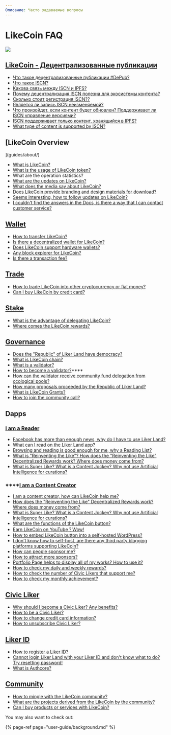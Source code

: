 ```yaml
---
Описание: Часто задаваемые вопросы
---
```


# LikeCoin FAQ

![](https://gblobscdn.gitbook.com/assets%2F-LL4mdaVjNgL6A1--PV0%2F-MHGKCas6shf9dDCwB3j%2F-MHGMnmjM4yyGSTVqz7T%2FLikeCoin_AD27_Small_Update-01.png?alt=media&token=a3cb3c10-3742-4ef9-b99a-3e05e2f82a11)

## [​LikeCoin - Децентрализованные публикации](./) <a id="likecoin-zan-shang-gong-min-gong-he-guo"></a>

* [Что такое децентрализованные публикации \#DePub?](./)
* [Что такое ISCN?](developer/international-standard-content-number-iscn/)
* [Какова связь между ISCN и IPFS?](guides/decentralized-publishing/iscn-ipfs-relationship.md)
* [Почему децентрализация ISCN полезна для экосистемы контента?](guides/decentralized-publishing/benefits.md)
* [Сколько стоит регистрация ISCN??](guides/decentralized-publishing/what-is-iscn.md)
* [Является ли запись ISCN неизменяемой?](guides/decentralized-publishing/benefits.md)
* [Что произойдет, если контент будет обновлен? Поддерживает ли ISCN управление версиями?](guides/decentralized-publishing/what-is-iscn.md)
* [ISCN поддерживает только контент, хранящийся в IPFS?](guides/decentralized-publishing/iscn-ipfs-relationship.md)
* [What type of content is supported by ISCN?](guides/decentralized-publishing/content-type.md)

## [LikeCoin Overview
](guides/about/) <a id="likecoin-zan-shang-gong-min-gong-he-guo"></a>

* ​[What is LikeCoin?](./)
* [What is the usage of LikeCoin token?](guides/likecoin-token.md)
* What are the operation statistics?
* [What are the updates on LikeCoin?](guides/about/updates/)
* [What does the media say about LikeCoin?](guides/about/on-the-news/)
* [Does LikeCoin provide branding and design materials for download?](guides/about/presskit.md)
* ​[Seems interesting, how to follow updates on LikeCoin?](./#more-about-likecoin)
* [I couldn't find the answers in the Docs, is there a way that I can contact customer service?](./#contact-us)[​](https://docs.like.co/user-guide/about#contact-us)

## [Wallet](guides/wallet/) <a id="wo-shi-du-zhe"></a>

* [How to transfer LikeCoin?](guides/wallet/like-pay.md)
* [Is there a decentralized wallet for LikeCoin?
  ](guides/wallet/keplr.md)
* [Does LikeCoin support hardware wallets?](guides/wallet/hardware-wallet.md)
* [Any block explorer for LikeCoin?](guides/wallet/big-dipper.md)
* [Is there a transaction fee?](guides/wallet/transaction-fee.md)

## [Trade](guides/trade/)

* [How to trade LikeCoin into other cryptocurrency or fiat money?](guides/trade/)
* [Can I buy LikeCoin by credit card?](guides/trade/trade-in-liquid.md#purchase-likecoin-with-credit-card)

## [Stake](guides/stake/) <a id="wo-shi-du-zhe"></a>

* [What is the advantage of delegating LikeCoin?](guides/stake/delegation-of-likecoin.md)
* [Where comes the LikeCoin rewards?](guides/stake/where-comes-the-likecoin-rewards.md)

## [Governance](guides/governance/) <a id="wo-shi-du-zhe"></a>

* [​Does the "Republic" of Liker Land have democracy?](guides/governance/liquid-democracy.md)
* [What is LikeCoin chain?](guides/governance/likecoin-chain.md)
* [What is a validator?](guides/governance/what-is-a-validator/)
* [How to become a validator?](become-a-validator.md)\*\*\*\*
* [How can the validator receive community fund delegation from ccological pools‌?](guides/governance/what-is-a-validator/community-funds-application.md)
* ​​[How many proposals proceeded by the Republic of Liker Land?](guides/governance/proposals.md)
* [What is LikeCoin Grants?](guides/governance/likecoin-grants.md)
* [​How to join the community call?](community-call.md)

## Dapps <a id="wo-shi-du-zhe"></a>

### [I am a Reader](user-guide/liker-land/#for-readers)

* [Facebook has more than enough news, why do I have to use Liker Land? ](user-guide/liker-land/#for-readers)
* [What can I read on the Liker Land app?](user-guide/liker-land/today-headline.md)
* [Browsing and reading is good enough for me, why a Reading List?](user-guide/liker-land/readling-list.md)
* [What is "Reinventing the Like"? How does the "Reinventing the Like" Decentralized Rewards work? Where does money come from?](user-guide/liker-land/like.md)
* [What is Super Like? What is a Content Jockey? Why not use Artificial Intelligence for curations?](user-guide/liker-land/superlike.md)

### \*\*\*\*[**​I am a Content Creator**](user-guide/liker-land/#for-content-creators)

* [I am a content creator, how can LikeCoin help me?](user-guide/liker-land/#for-content-creators)
* [How does the "Reinventing the Like" Decentralized Rewards work? Where does money come from?](user-guide/liker-land/like.md)
* [What is Super Like? What is a Content Jockey? Why not use Artificial Intelligence for curations?](user-guide/liker-land/superlike.md)
* [What are the functions of the LikeCoin button?](user-guide/creator/)
* [Earn LikeCoin on YouTube？Wow!](user-guide/creator/youtube.md)
* [How to embed LikeCoin button into a self-hosted WordPress?](user-guide/creator/wordpress.md)
* [I don't know how to self-host, are there any third party blogging platforms supporting LikeCoin?](user-guide/creator/blogging-platforms/)
* [How can people sponsor me?](user-guide/creatortools/sponsor-link.md)
* [How to attract more sponsors?](user-guide/creatortools/creators-pitch.md)
* [Portfolio Page helps to display all of my works? How to use it?
  ](user-guide/creatortools/portfolio-page.md)
* [How to check my daily and weekly rewards?](user-guide/creatortools/rewards/)
* [How to check the number of Civic Likers that support me?](user-guide/creatortools/support.md)
* [How to check my monthly achievement?](user-guide/creatortools/monthly-report.md)

## [​Civic Liker​](user-guide/civic-liker/) <a id="civic-liker"></a>

* [Why should I become a Civic Liker? Any benefits?](user-guide/civic-liker/)
* [How to be a Civic Liker?
  ](user-guide/civic-liker/be-a-civic-liker.md)
* [How to change credit card information?](user-guide/civic-liker/change-credit-card.md)
* [How to unsubscribe Civic Liker?](user-guide/civic-liker/unsubscribe-civic-liker.md)

## [​Liker ID​](user-guide/liker-id/) <a id="liker-id"></a>

* [How to register a Liker ID?](user-guide/liker-id/register.md)
* [Cannot login Liker Land with your Liker ID and don't know what to do? Try resetting password!](user-guide/liker-id/reset-password.md)
* [What is Authcore?](user-guide/liker-id/what-is-authcore.md)

## [Community](user-guide/community/)

* [How to mingle with the LikeCoin community?](user-guide/community/discord.md)
* [What are the projects derived from the LikeCoin by the community?](user-guide/community/derived-projects/)
* [Can I buy products or services with LikeCoin?](user-guide/community/products-and-services.md)

You may also want to check out:

{% page-ref page="user-guide/background.md" %}

